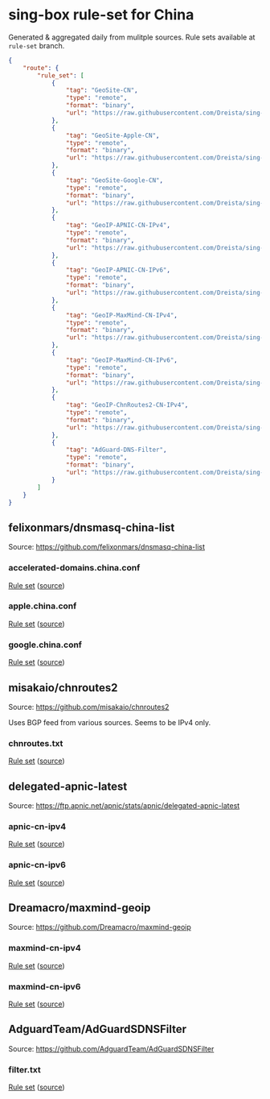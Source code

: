 # sing-box rule-set for China

Generated & aggregated daily from mulitple sources. Rule sets available at `rule-set` branch.

```json
{
    "route": {
        "rule_set": [
            {
                "tag": "GeoSite-CN",
                "type": "remote",
                "format": "binary",
                "url": "https://raw.githubusercontent.com/Dreista/sing-box-rule-set-cn/rule-set/accelerated-domains.china.conf.srs"
            },
            {
                "tag": "GeoSite-Apple-CN",
                "type": "remote",
                "format": "binary",
                "url": "https://raw.githubusercontent.com/Dreista/sing-box-rule-set-cn/rule-set/apple.china.conf.srs"
            },
            {
                "tag": "GeoSite-Google-CN",
                "type": "remote",
                "format": "binary",
                "url": "https://raw.githubusercontent.com/Dreista/sing-box-rule-set-cn/rule-set/google.china.conf.srs"
            },
            {
                "tag": "GeoIP-APNIC-CN-IPv4",
                "type": "remote",
                "format": "binary",
                "url": "https://raw.githubusercontent.com/Dreista/sing-box-rule-set-cn/rule-set/apnic-cn-ipv4.srs"
            },
            {
                "tag": "GeoIP-APNIC-CN-IPv6",
                "type": "remote",
                "format": "binary",
                "url": "https://raw.githubusercontent.com/Dreista/sing-box-rule-set-cn/rule-set/apnic-cn-ipv6.srs"
            },
            {
                "tag": "GeoIP-MaxMind-CN-IPv4",
                "type": "remote",
                "format": "binary",
                "url": "https://raw.githubusercontent.com/Dreista/sing-box-rule-set-cn/rule-set/maxmind-cn-ipv4.srs"
            },
            {
                "tag": "GeoIP-MaxMind-CN-IPv6",
                "type": "remote",
                "format": "binary",
                "url": "https://raw.githubusercontent.com/Dreista/sing-box-rule-set-cn/rule-set/maxmind-cn-ipv6.srs"
            },
            {
                "tag": "GeoIP-ChnRoutes2-CN-IPv4",
                "type": "remote",
                "format": "binary",
                "url": "https://raw.githubusercontent.com/Dreista/sing-box-rule-set-cn/rule-set/chnroutes.txt.srs"
            },
            {
                "tag": "AdGuard-DNS-Filter",
                "type": "remote",
                "format": "binary",
                "url": "https://raw.githubusercontent.com/Dreista/sing-box-rule-set-cn/rule-set/filter.txt.srs"
            }
        ]
    }
}
```

## felixonmars/dnsmasq-china-list

Source: https://github.com/felixonmars/dnsmasq-china-list

### accelerated-domains.china.conf

[Rule set](/../../raw/rule-set/accelerated-domains.china.conf.srs) ([source](/../../raw/rule-set/accelerated-domains.china.conf.json))

### apple.china.conf

[Rule set](/../../raw/rule-set/apple.china.conf.srs) ([source](/../../raw/rule-set/apple.china.conf.json))

### google.china.conf

[Rule set](/../../raw/rule-set/google.china.conf.srs) ([source](/../../raw/rule-set/google.china.conf.json))

## misakaio/chnroutes2

Source: https://github.com/misakaio/chnroutes2

Uses BGP feed from various sources. Seems to be IPv4 only.

### chnroutes.txt

[Rule set](/../../raw/rule-set/chnroutes.txt.srs) ([source](/../../raw/rule-set/chnroutes.txt.json))

## delegated-apnic-latest

Source: https://ftp.apnic.net/apnic/stats/apnic/delegated-apnic-latest

### apnic-cn-ipv4

[Rule set](/../../raw/rule-set/apnic-cn-ipv4.srs) ([source](/../../raw/rule-set/apnic-cn-ipv4.json))

### apnic-cn-ipv6

[Rule set](/../../raw/rule-set/apnic-cn-ipv6.srs) ([source](/../../raw/rule-set/apnic-cn-ipv6.json))

## Dreamacro/maxmind-geoip

Source: https://github.com/Dreamacro/maxmind-geoip

### maxmind-cn-ipv4

[Rule set](/../../raw/rule-set/maxmind-cn-ipv4.srs) ([source](/../../raw/rule-set/maxmind-cn-ipv4.json))

### maxmind-cn-ipv6

[Rule set](/../../raw/rule-set/maxmind-cn-ipv6.srs) ([source](/../../raw/rule-set/maxmind-cn-ipv6.json))

## AdguardTeam/AdGuardSDNSFilter

Source: https://github.com/AdguardTeam/AdGuardSDNSFilter

### filter.txt

[Rule set](/../../raw/rule-set/filter.txt.srs) ([source](/../../raw/rule-set/filter.txt))
